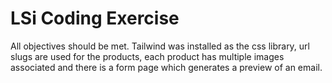 # LSi Coding Exercise

All objectives should be met. Tailwind was installed as the css library, url slugs are used for the products, each product has multiple images associated and there is a form page which generates a preview of an email.